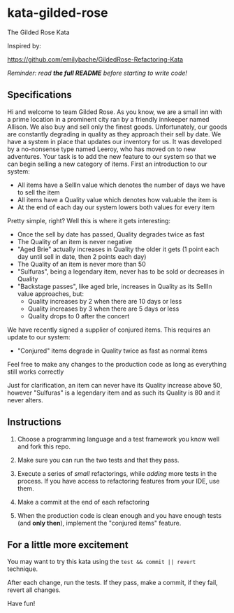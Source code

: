 # kata-gilded-rose

The Gilded Rose Kata

Inspired by:

https://github.com/emilybache/GildedRose-Refactoring-Kata

*Reminder: read **the full README** before starting to write code!*

## Specifications


Hi and welcome to team Gilded Rose. As you know, we are a small inn with a prime location in a
prominent city ran by a friendly innkeeper named Allison. We also buy and sell only the finest goods.
Unfortunately, our goods are constantly degrading in quality as they approach their sell by date. We
have a system in place that updates our inventory for us. It was developed by a no-nonsense type named
Leeroy, who has moved on to new adventures. Your task is to add the new feature to our system so that
we can begin selling a new category of items. First an introduction to our system:

* All items have a SellIn value which denotes the number of days we have to sell the item
* All items have a Quality value which denotes how valuable the item is
* At the end of each day our system lowers both values for every item

Pretty simple, right? Well this is where it gets interesting:

* Once the sell by date has passed, Quality degrades twice as fast
* The Quality of an item is never negative
* "Aged Brie" actually increases in Quality the older it gets (1 point
  each day until sell in date, then 2 points each day)
* The Quality of an item is never more than 50
* "Sulfuras", being a legendary item, never has to be sold or decreases in Quality
* "Backstage passes", like aged brie, increases in Quality as its SellIn value approaches, but:
    * Quality increases by 2 when there are 10 days or less
    * Quality increases by 3 when there are 5 days or less
    * Quality drops to 0 after the concert

We have recently signed a supplier of conjured items. This requires an update to our system:

* "Conjured" items degrade in Quality twice as fast as normal items

Feel free to make any changes to the production code as long as everything
still works correctly

Just for clarification, an item can never have its Quality increase above 50, however "Sulfuras" is a
legendary item and as such its Quality is 80 and it never alters.

## Instructions

1. Choose a programming language and a test framework you know well and fork this repo.

2. Make sure you can run the two tests and that they pass.

3. Execute a series of *small* refactorings, while *adding* more tests in the process. If you have access to
refactoring features from your IDE, use them.

4. Make a commit at the end of each refactoring

5. When the production code is clean enough and you have enough tests (and **only then**), implement the
"conjured items" feature.

## For a little more excitement

You may want to try this kata using the `test && commit || revert` technique.

After each change, run the tests. If they pass, make a commit, if they fail,
revert all changes.

Have fun!
